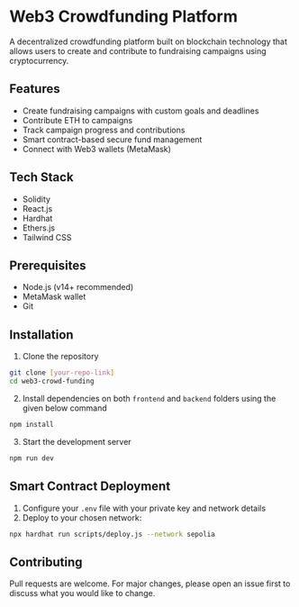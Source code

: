 # Web3 Crowdfunding Platform

A decentralized crowdfunding platform built on blockchain technology that allows users to create and contribute to fundraising campaigns using cryptocurrency.

## Features

- Create fundraising campaigns with custom goals and deadlines
- Contribute ETH to campaigns
- Track campaign progress and contributions
- Smart contract-based secure fund management
- Connect with Web3 wallets (MetaMask)

## Tech Stack

- Solidity
- React.js
- Hardhat
- Ethers.js
- Tailwind CSS

## Prerequisites

- Node.js (v14+ recommended)
- MetaMask wallet
- Git

## Installation

1. Clone the repository
```bash
git clone [your-repo-link]
cd web3-crowd-funding
```

2. Install dependencies on both `frontend` and `backend` folders using the given below command
```bash
npm install
```

3. Start the development server
```bash
npm run dev
```

## Smart Contract Deployment

1. Configure your `.env` file with your private key and network details
2. Deploy to your chosen network:
```bash
npx hardhat run scripts/deploy.js --network sepolia
```

## Contributing

Pull requests are welcome. For major changes, please open an issue first to discuss what you would like to change.